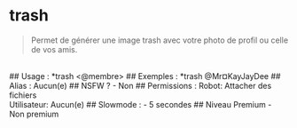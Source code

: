 # trash

> Permet de générer une image trash avec votre photo de profil ou celle de vos amis.

<br>
## Usage :
*trash <@membre>
## Exemples :
*trash @Mr¤KayJayDee
## Alias :
Aucun(e)
## NSFW ?
- Non
## Permissions :
Robot: Attacher des fichiers
<br>
Utilisateur: Aucun(e)
## Slowmode :
- 5 secondes
## Niveau Premium
- Non premium